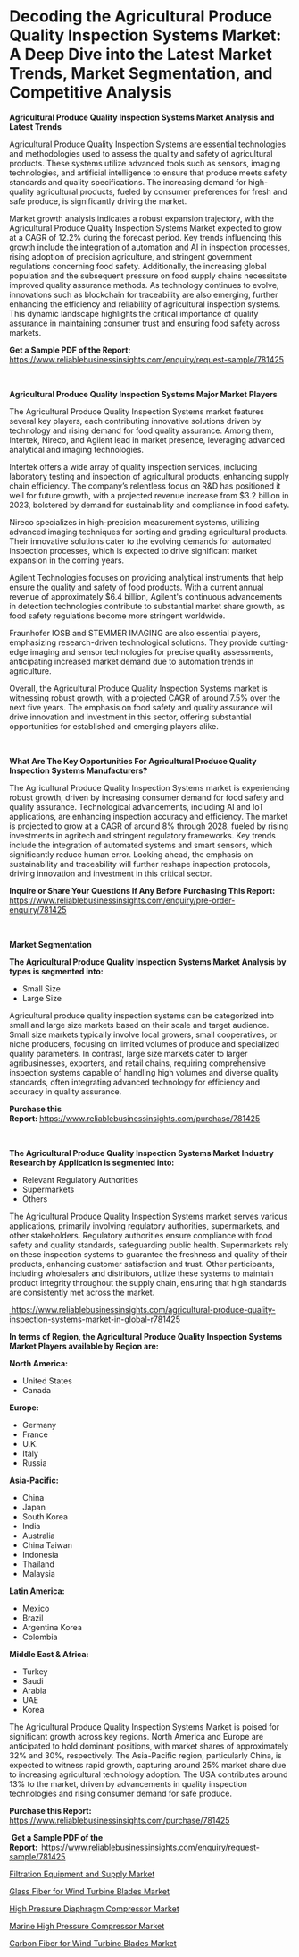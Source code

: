 <p><h1>Decoding the Agricultural Produce Quality Inspection Systems Market: A Deep Dive into the Latest Market Trends, Market Segmentation, and Competitive Analysis</h1></p><p><strong>Agricultural Produce Quality Inspection Systems Market Analysis and Latest Trends</strong></p>
<p><p>Agricultural Produce Quality Inspection Systems are essential technologies and methodologies used to assess the quality and safety of agricultural products. These systems utilize advanced tools such as sensors, imaging technologies, and artificial intelligence to ensure that produce meets safety standards and quality specifications. The increasing demand for high-quality agricultural products, fueled by consumer preferences for fresh and safe produce, is significantly driving the market.</p><p>Market growth analysis indicates a robust expansion trajectory, with the Agricultural Produce Quality Inspection Systems Market expected to grow at a CAGR of 12.2% during the forecast period. Key trends influencing this growth include the integration of automation and AI in inspection processes, rising adoption of precision agriculture, and stringent government regulations concerning food safety. Additionally, the increasing global population and the subsequent pressure on food supply chains necessitate improved quality assurance methods. As technology continues to evolve, innovations such as blockchain for traceability are also emerging, further enhancing the efficiency and reliability of agricultural inspection systems. This dynamic landscape highlights the critical importance of quality assurance in maintaining consumer trust and ensuring food safety across markets.</p></p>
<p><strong>Get a Sample PDF of the Report:&nbsp;</strong> <a href="https://www.reliablebusinessinsights.com/enquiry/request-sample/781425?utm_campaign=1847&utm_medium=2&utm_source=Github&utm_content=ia&utm_term=26032025&utm_id=agricultural-produce-quality-inspection-systems">https://www.reliablebusinessinsights.com/enquiry/request-sample/781425</a></p>
<p>&nbsp;</p>
<p><strong>Agricultural Produce Quality Inspection Systems Major Market Players</strong></p>
<p><p>The Agricultural Produce Quality Inspection Systems market features several key players, each contributing innovative solutions driven by technology and rising demand for food quality assurance. Among them, Intertek, Nireco, and Agilent lead in market presence, leveraging advanced analytical and imaging technologies.</p><p>Intertek offers a wide array of quality inspection services, including laboratory testing and inspection of agricultural products, enhancing supply chain efficiency. The company’s relentless focus on R&D has positioned it well for future growth, with a projected revenue increase from $3.2 billion in 2023, bolstered by demand for sustainability and compliance in food safety.</p><p>Nireco specializes in high-precision measurement systems, utilizing advanced imaging techniques for sorting and grading agricultural products. Their innovative solutions cater to the evolving demands for automated inspection processes, which is expected to drive significant market expansion in the coming years.</p><p>Agilent Technologies focuses on providing analytical instruments that help ensure the quality and safety of food products. With a current annual revenue of approximately $6.4 billion, Agilent's continuous advancements in detection technologies contribute to substantial market share growth, as food safety regulations become more stringent worldwide.</p><p>Fraunhofer IOSB and STEMMER IMAGING are also essential players, emphasizing research-driven technological solutions. They provide cutting-edge imaging and sensor technologies for precise quality assessments, anticipating increased market demand due to automation trends in agriculture.</p><p>Overall, the Agricultural Produce Quality Inspection Systems market is witnessing robust growth, with a projected CAGR of around 7.5% over the next five years. The emphasis on food safety and quality assurance will drive innovation and investment in this sector, offering substantial opportunities for established and emerging players alike.</p></p>
<p>&nbsp;</p>
<p><strong>What Are The Key Opportunities For Agricultural Produce Quality Inspection Systems Manufacturers?</strong></p>
<p><p>The Agricultural Produce Quality Inspection Systems market is experiencing robust growth, driven by increasing consumer demand for food safety and quality assurance. Technological advancements, including AI and IoT applications, are enhancing inspection accuracy and efficiency. The market is projected to grow at a CAGR of around 8% through 2028, fueled by rising investments in agritech and stringent regulatory frameworks. Key trends include the integration of automated systems and smart sensors, which significantly reduce human error. Looking ahead, the emphasis on sustainability and traceability will further reshape inspection protocols, driving innovation and investment in this critical sector.</p></p>
<p><strong>Inquire or Share Your Questions If Any Before Purchasing This Report:</strong> <a href="https://www.reliablebusinessinsights.com/enquiry/pre-order-enquiry/781425?utm_campaign=1847&utm_medium=2&utm_source=Github&utm_content=ia&utm_term=26032025&utm_id=agricultural-produce-quality-inspection-systems">https://www.reliablebusinessinsights.com/enquiry/pre-order-enquiry/781425</a></p>
<p>&nbsp;</p>
<p><strong>Market Segmentation</strong></p>
<p><strong>The Agricultural Produce Quality Inspection Systems Market Analysis by types is segmented into:</strong></p>
<p><ul><li>Small Size</li><li>Large Size</li></ul></p>
<p><p>Agricultural produce quality inspection systems can be categorized into small and large size markets based on their scale and target audience. Small size markets typically involve local growers, small cooperatives, or niche producers, focusing on limited volumes of produce and specialized quality parameters. In contrast, large size markets cater to larger agribusinesses, exporters, and retail chains, requiring comprehensive inspection systems capable of handling high volumes and diverse quality standards, often integrating advanced technology for efficiency and accuracy in quality assurance.</p></p>
<p><strong>Purchase this Report:&nbsp;</strong><a href="https://www.reliablebusinessinsights.com/purchase/781425?utm_campaign=1847&utm_medium=2&utm_source=Github&utm_content=ia&utm_term=26032025&utm_id=agricultural-produce-quality-inspection-systems">https://www.reliablebusinessinsights.com/purchase/781425</a></p>
<p>&nbsp;</p>
<p><strong>The Agricultural Produce Quality Inspection Systems Market Industry Research by Application is segmented into:</strong></p>
<p><ul><li>Relevant Regulatory Authorities</li><li>Supermarkets</li><li>Others</li></ul></p>
<p><p>The Agricultural Produce Quality Inspection Systems market serves various applications, primarily involving regulatory authorities, supermarkets, and other stakeholders. Regulatory authorities ensure compliance with food safety and quality standards, safeguarding public health. Supermarkets rely on these inspection systems to guarantee the freshness and quality of their products, enhancing customer satisfaction and trust. Other participants, including wholesalers and distributors, utilize these systems to maintain product integrity throughout the supply chain, ensuring that high standards are consistently met across the market.</p></p>
<p><a href="https://www.reliablebusinessinsights.com/agricultural-produce-quality-inspection-systems-market-in-global-r781425?utm_campaign=1847&utm_medium=2&utm_source=Github&utm_content=ia&utm_term=26032025&utm_id=agricultural-produce-quality-inspection-systems">&nbsp;https://www.reliablebusinessinsights.com/agricultural-produce-quality-inspection-systems-market-in-global-r781425</a></p>
<p><strong>In terms of Region, the Agricultural Produce Quality Inspection Systems Market Players available by Region are:</strong></p>
<p>
    <p> <strong> North America: </strong>
        <ul>
            <li>United States</li>
            <li>Canada</li>
        </ul>
        </p> 
    <p> <strong> Europe: </strong>
        <ul>
            <li>Germany</li>
            <li>France</li>
            <li>U.K.</li>
            <li>Italy</li>
            <li>Russia</li>
        </ul>
        </p> 
    <p> <strong> Asia-Pacific: </strong>
        <ul>
            <li>China</li>
            <li>Japan</li>
            <li>South Korea</li>
            <li>India</li>
            <li>Australia</li>
            <li>China Taiwan</li>
            <li>Indonesia</li>
            <li>Thailand</li>
            <li>Malaysia</li>
        </ul>
        </p> 
    <p> <strong> Latin America: </strong>
        <ul>
            <li>Mexico</li>
            <li>Brazil</li>
            <li>Argentina Korea</li>
            <li>Colombia</li>
        </ul>
        </p> 
    <p> <strong> Middle East & Africa: </strong>
        <ul>
            <li>Turkey</li>
            <li>Saudi</li>
            <li>Arabia</li>
            <li>UAE</li>
            <li>Korea</li>
        </ul>
    </p>
    </p>
<p><p>The Agricultural Produce Quality Inspection Systems Market is poised for significant growth across key regions. North America and Europe are anticipated to hold dominant positions, with market shares of approximately 32% and 30%, respectively. The Asia-Pacific region, particularly China, is expected to witness rapid growth, capturing around 25% market share due to increasing agricultural technology adoption. The USA contributes around 13% to the market, driven by advancements in quality inspection technologies and rising consumer demand for safe produce.</p></p>
<p><strong>Purchase this Report: </strong><a href="https://www.reliablebusinessinsights.com/purchase/781425?utm_campaign=1847&utm_medium=2&utm_source=Github&utm_content=ia&utm_term=26032025&utm_id=agricultural-produce-quality-inspection-systems">https://www.reliablebusinessinsights.com/purchase/781425</a></p>
<p>&nbsp;<strong>Get a Sample PDF of the Report:&nbsp;&nbsp;</strong><a href="https://www.reliablebusinessinsights.com/enquiry/request-sample/781425?utm_campaign=1847&utm_medium=2&utm_source=Github&utm_content=ia&utm_term=26032025&utm_id=agricultural-produce-quality-inspection-systems">https://www.reliablebusinessinsights.com/enquiry/request-sample/781425</a></p>
<p><strong></strong></p>
<p><p><a href="https://github.com/joubehobock75/Market-Research-Report-List-1/blob/main/filtration-equipment-and-supply-market.md?utm_campaign=1847&utm_medium=2&utm_source=Github&utm_content=ia&utm_term=26032025&utm_id=agricultural-produce-quality-inspection-systems">Filtration Equipment and Supply Market</a></p><p><a href="https://github.com/puhakhommabh/Market-Research-Report-List-1/blob/main/glass-fiber-for-wind-turbine-blades-market.md?utm_campaign=1847&utm_medium=2&utm_source=Github&utm_content=ia&utm_term=26032025&utm_id=agricultural-produce-quality-inspection-systems">Glass Fiber for Wind Turbine Blades Market</a></p><p><a href="https://github.com/borknyberg/Market-Research-Report-List-1/blob/main/high-pressure-diaphragm-compressor-market.md?utm_campaign=1847&utm_medium=2&utm_source=Github&utm_content=ia&utm_term=26032025&utm_id=agricultural-produce-quality-inspection-systems">High Pressure Diaphragm Compressor Market</a></p><p><a href="https://github.com/mynaoanes/Market-Research-Report-List-1/blob/main/marine-high-pressure-compressor-market.md?utm_campaign=1847&utm_medium=2&utm_source=Github&utm_content=ia&utm_term=26032025&utm_id=agricultural-produce-quality-inspection-systems">Marine High Pressure Compressor Market</a></p><p><a href="https://github.com/ozolsgasko02/Market-Research-Report-List-1/blob/main/carbon-fiber-for-wind-turbine-blades-market.md?utm_campaign=1847&utm_medium=2&utm_source=Github&utm_content=ia&utm_term=26032025&utm_id=agricultural-produce-quality-inspection-systems">Carbon Fiber for Wind Turbine Blades Market</a></p></p>